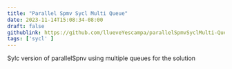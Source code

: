 ```yaml
---
title: "Parallel Spmv Sycl Multi Queue"
date: 2023-11-14T15:08:34-08:00
draft: false
githublink: https://github.com/llueveYescampa/parallelSpmvSyclMulti-Queue
tags: ['sycl' ]
---
```


Sylc version of parallelSpnv using multiple queues for the solution

